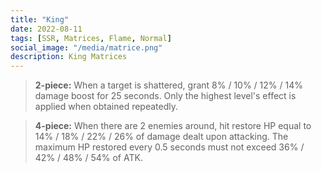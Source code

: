 ```yaml
---
title: "King"
date: 2022-08-11
tags: [SSR, Matrices, Flame, Normal]
social_image: "/media/matrice.png"
description: King Matrices
---
```


> **2-piece:** When a target is shattered, grant 8% / 10% / 12% / 14% damage boost for 25 seconds. Only the highest level's effect is applied when obtained repeatedly.

> **4-piece:** When there are 2 enemies around, hit restore HP equal to 14% / 18% / 22% / 26% of damage dealt upon attacking. The maximum HP restored every 0.5 seconds must not exceed 36% / 42% / 48% / 54% of ATK.

